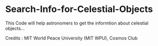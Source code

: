 # Search-Info-for-Celestial-Objects

This Code will help astronomers to get the informtion about celestial objects...

Credits : MIT World Peace University (MIT WPU), Cosmos Club
